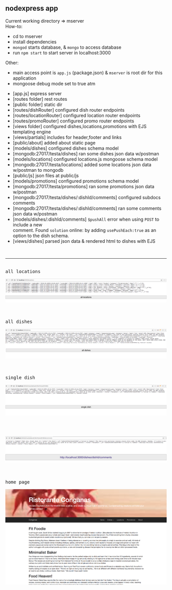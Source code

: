 ## nodexpress app

Current working directory => mserver        
How-to:
+ cd to mserver
+ install dependencies
+ `mongod` starts database, & `mongo` to access database
+ run `npm start` to start server in localhost:3000

Other:
+ main access point is `app.js` (package.json) & `mserver` is root dir for this application
+ mongoose debug mode set to true atm

- [app.js] express server
- [routes folder] rest routes
- [public folder] static dir
- [routes/dishRouter] configured dish router endpoints
- [routes/locationRouter] configured location router endpoints
- [routes/promoRouter] configured promo router endpoints
- [views folder] configured dishes,locations,promotions with EJS templating engine
- [views/partials] includes for header,footer and links 
- [public/about] added about static page
- [models/dishes] configured dishes schema model
- [mongodb:27017/testa/dishes] ran some dishes json data w/postman
- [models/locations] configured locations.js mongoose schema model
- [mongodb:27017/testa/locations] added some locations json data w/postman to mongodb
- [public/js] json files at public/js
- [models/promotions] configured promotions schema model
- [mongodb:27017/testa/promotions] ran some promotions json data w/postman
- [mongodb:27017/testa/dishes/:dishId/comments] configured subdocs comments
- [mongodb:27017/testa/dishes/:dishId/comments] ran some comments json data w/postman
- [models/dishes/:dishId/comments] `$pushAll` error when using `POST` to include a new    
  comment. Found `solution` online: by adding `usePushEach:true` as an option to the dish schema.
- [views/dishes] parsed json data & rendered html to dishes with EJS




<br/>
<hr/>

<br />
<kbd>all locations</kbd>

<br />

![](mserver/public/images/all-locations.png)

<br/>


<br />
<kbd>all dishes</kbd>

<br />

![](mserver/public/images/all-dishes.png)

<br/>


<br />
<kbd>single dish</kbd>

<br />

![](mserver/public/images/single-dish.png)

<br/>


<br />

![](mserver/public/images/comments.png)

<br/>


<br />
<kbd>home page</kbd>

<br />

![](mserver/public/images/home-page.png)

<br/>










